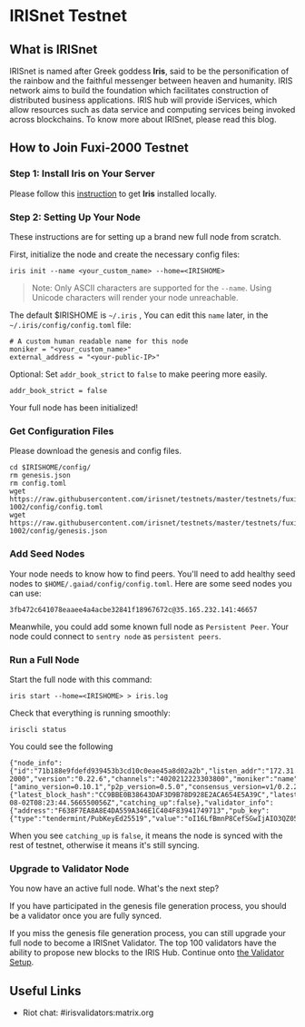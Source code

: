 # IRISnet Testnet

## What is IRISnet

IRISnet is named after Greek goddess **Iris**, said to be the personification of the rainbow and the faithful messenger between heaven and humanity. IRIS network aims to build the foundation which facilitates construction of distributed business applications. IRIS hub will provide iServices, which allow resources such as data service and computing services being invoked across blockchains. To know more about IRISnet, please read this blog.

## How to Join Fuxi-2000 Testnet

### Step 1: Install Iris on Your Server

Please follow this [instruction](https://github.com/kidinamoto01/testnets-1/blob/master/testnets/docs/install%20iris.md) to get **Iris** installed locally.


### Step 2: Setting Up Your Node

These instructions are for setting up a brand new full node from scratch.

First, initialize the node and create the necessary config files:

```
iris init --name <your_custom_name> --home=<IRISHOME>
```

> Note: Only ASCII characters are supported for the `--name`. Using Unicode characters will render your node unreachable. 

The default \$IRISHOME is `~/.iris` , You can edit this `name` later, in the `~/.iris/config/config.toml` file:

```
# A custom human readable name for this node
moniker = "<your_custom_name>"
external_address = "<your-public-IP>"
```


Optional:
Set `addr_book_strict` to `false` to make peering more easily. 

```
addr_book_strict = false
```
Your full node has been initialized! 

### Get Configuration Files

Please download the genesis and config files. 

```
cd $IRISHOME/config/
rm genesis.json
rm config.toml
wget https://raw.githubusercontent.com/irisnet/testnets/master/testnets/fuxi-1002/config/config.toml
wget https://raw.githubusercontent.com/irisnet/testnets/master/testnets/fuxi-1002/config/genesis.json
```

### Add Seed Nodes

Your node needs to know how to find peers. You'll need to add healthy seed nodes to `$HOME/.gaiad/config/config.toml`. Here are some seed nodes you can use:

```
3fb472c641078eaaee4a4acbe32841f18967672c@35.165.232.141:46657
```

Meanwhile, you could add some known full node as `Persistent Peer`. Your node could connect to `sentry node` as `persistent peers`. 



### Run a Full Node

Start the full node with this command:

```
iris start --home=<IRISHOME> > iris.log
```

Check that everything is running smoothly:

```
iriscli status
```
You could see the following 
```
{"node_info":{"id":"71b188e9fdefd939453b3cd10c0eae45a8d02a2b","listen_addr":"172.31.0.190:26656","network":"fuxi-2000","version":"0.22.6","channels":"4020212223303800","moniker":"name","other":["amino_version=0.10.1","p2p_version=0.5.0","consensus_version=v1/0.2.2","rpc_version=0.7.0/3","tx_index=on","rpc_addr=tcp://0.0.0.0:26657"]},"sync_info":{"latest_block_hash":"CC9BBE0B38643DAF3D9B78D928E2ACA654E5A39C","latest_app_hash":"56B9228A97D5B85BFDBEE020E597D45D427ABC43","latest_block_height":"30048","latest_block_time":"2018-08-02T08:23:44.566550056Z","catching_up":false},"validator_info":{"address":"F638F7EA8A8E4DA559A346E1C404F83941749713","pub_key":{"type":"tendermint/PubKeyEd25519","value":"oI16LfBmnP8CefSGwIjAIO3QZ05xwB1+s4oPIQ3Yaag="},"voting_power":"10"}}
```
When you see `catching_up` is `false`, it means the node is synced with the rest of testnet, otherwise it means it's still syncing.


### Upgrade to Validator Node

You now have an active full node. What's the next step? 

If you have participated in the genesis file generation process, you should be a validator once you are fully synced. 

If you miss the genesis file generation process, you can still upgrade your full node to become a IRISnet Validator. The top 100 validators have the ability to propose new blocks to the IRIS Hub. Continue onto [the Validator Setup](https://github.com/cosmos/cosmos-sdk/blob/master/docs/validators/validator-setup.md).


##  Useful Links

* Riot chat: #irisvalidators:matrix.org
